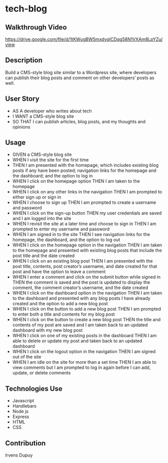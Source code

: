 # tech-blog

## Walkthrough Video 
https://drive.google.com/file/d/1tKWugBW5mxdvqICDqg58N1VXAm8LpYZu/view

## Description 
Build a CMS-style blog site similar to a Wordpress site, where developers can publish their blog posts and comment on other developers’ posts as well. 

## User Story 
- AS A developer who writes about tech
- I WANT a CMS-style blog site
- SO THAT I can publish articles, blog posts, and my thoughts and opinions

## Usage
- GIVEN a CMS-style blog site
- WHEN I visit the site for the first time
- THEN I am presented with the homepage, which includes existing blog posts if any have been posted; navigation links for the homepage and the dashboard; and the option to log in
- WHEN I click on the homepage option
THEN I am taken to the homepage
- WHEN I click on any other links in the navigation
THEN I am prompted to either sign up or sign in
- WHEN I choose to sign up
THEN I am prompted to create a username and password
- WHEN I click on the sign-up button
THEN my user credentials are saved and I am logged into the site
- WHEN I revisit the site at a later time and choose to sign in
THEN I am prompted to enter my username and password
- WHEN I am signed in to the site
THEN I see navigation links for the homepage, the dashboard, and the option to log out
- WHEN I click on the homepage option in the navigation
THEN I am taken to the homepage and presented with existing blog posts that include the post title and the date created
- WHEN I click on an existing blog post
THEN I am presented with the post title, contents, post creator’s username, and date created for that post and have the option to leave a comment
- WHEN I enter a comment and click on the submit button while signed in
THEN the comment is saved and the post is updated to display the comment, the comment creator’s username, and the date created
- WHEN I click on the dashboard option in the navigation
THEN I am taken to the dashboard and presented with any blog posts I have already created and the option to add a new blog post
- WHEN I click on the button to add a new blog post
THEN I am prompted to enter both a title and contents for my blog post
- WHEN I click on the button to create a new blog post
THEN the title and contents of my post are saved and I am taken back to an updated dashboard with my new blog post
- WHEN I click on one of my existing posts in the dashboard
THEN I am able to delete or update my post and taken back to an updated dashboard
- WHEN I click on the logout option in the navigation
THEN I am signed out of the site
- WHEN I am idle on the site for more than a set time
THEN I am able to view comments but I am prompted to log in again before I can add, update, or delete comments

## Technologies Use    
 - Javascript
- Handlebars
- Node js 
- Express
- HTML
- CSS 


## Contribution 
Irvens Dupuy 